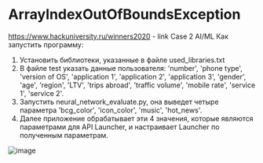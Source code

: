 # ArrayIndexOutOfBoundsException
https://www.hackuniversity.ru/winners2020 - link Case 2 AI/ML
Как запустить программу:
1) Установить библиотеки, указанные в файле used_libraries.txt
2) В файле test указать данные пользователя: 'number', 'phone type', 'version of OS', 'application 1', 'application 2', 'application 3',
'gender', 'age', 'region', 'LTV', 'trips abroad', 'traffic volume', 'mobile rate', 'service 1', 'service 2'.
3) Запустить neural_network_evaluate.py, она выведет четыре параметра 'bcg_color', 'icon_color', 'music', 'hot_news'.
4) Далее приложение обрабатывает эти 4 значения, которые являются параметрами для API Launcher, и настраивает Launcher по полученным параметрам.

![image](https://user-images.githubusercontent.com/57333967/144406028-92eb2efa-84c5-490f-ba0d-c7142d792bf4.png)
